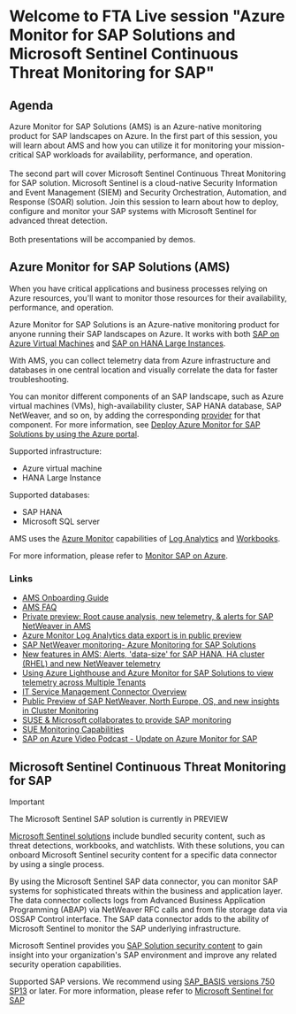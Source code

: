 # Welcome to FTA Live session "Azure Monitor for SAP Solutions and Microsoft Sentinel Continuous Threat Monitoring for SAP"

## Agenda

Azure Monitor for SAP Solutions (AMS) is an Azure-native monitoring product for SAP landscapes on Azure. In the first part of this session, you will learn about AMS and how you can utilize it for monitoring your mission-critical SAP workloads for availability, performance, and operation.
<br /><br />The second part will cover Microsoft Sentinel Continuous Threat Monitoring for SAP solution. Microsoft Sentinel is a cloud-native Security Information and Event Management (SIEM) and Security Orchestration, Automation, and Response (SOAR) solution. Join this session to learn about how to deploy, configure and monitor your SAP systems with Microsoft Sentinel for advanced threat detection.
<br /><br />Both presentations will be accompanied by demos.

## Azure Monitor for SAP Solutions (AMS)

When you have critical applications and business processes relying on Azure resources, you'll want to monitor those resources for their availability, performance, and operation.

Azure Monitor for SAP Solutions is an Azure-native monitoring product for anyone running their SAP landscapes on Azure. It works with both [SAP on Azure Virtual Machines](https://docs.microsoft.com/en-us/azure/virtual-machines/workloads/sap/hana-get-started) and [SAP on HANA Large Instances](https://docs.microsoft.com/en-us/azure/virtual-machines/workloads/sap/hana-overview-architecture).

With AMS, you can collect telemetry data from Azure infrastructure and databases in one central location and visually correlate the data for faster troubleshooting.

You can monitor different components of an SAP landscape, such as Azure virtual machines (VMs), high-availability cluster, SAP HANA database, SAP NetWeaver, and so on, by adding the corresponding [provider](https://docs.microsoft.com/en-us/azure/virtual-machines/workloads/sap/azure-monitor-providers) for that component. For more information, see [Deploy Azure Monitor for SAP Solutions by using the Azure portal](https://docs.microsoft.com/en-us/azure/virtual-machines/workloads/sap/azure-monitor-sap-quickstart).

Supported infrastructure:

- Azure virtual machine
- HANA Large Instance

Supported databases:

- SAP HANA
- Microsoft SQL server

AMS uses the [Azure Monitor](https://docs.microsoft.com/en-us/azure/azure-monitor/overview) capabilities of [Log Analytics](https://docs.microsoft.com/en-us/azure/azure-monitor/logs/log-analytics-overview) and [Workbooks](https://docs.microsoft.com/en-us/azure/azure-monitor/visualize/workbooks-overview).

For more information, please refer to [Monitor SAP on Azure](https://docs.microsoft.com/en-us/azure/virtual-machines/workloads/sap/monitor-sap-on-azure).

### Links

- [AMS Onboarding Guide](https://docs.microsoft.com/en-us/azure/virtual-machines/workloads/sap/azure-monitor-sap-quickstart)
- [AMS FAQ](https://docs.microsoft.com/en-us/azure/virtual-machines/workloads/sap/azure-monitor-faq)
- [Private preview: Root cause analysis, new telemetry, & alerts for SAP NetWeaver in AMS](https://azure.microsoft.com/en-us/updates/private-preview-root-cause-analysis-new-telemetry-for-sap-netweaver/)
- [Azure Monitor Log Analytics data export is in public preview](https://azure.microsoft.com/en-us/updates/azure-monitor-log-analytics-data-export-is-in-public-preview/)
- [SAP NetWeaver monitoring- Azure Monitoring for SAP Solutions](https://techcommunity.microsoft.com/t5/running-sap-applications-on-the/sap-netweaver-monitoring-azure-monitoring-for-sap-solutions/ba-p/2262721)
- [New features in AMS: Alerts, 'data-size' for SAP HANA, HA cluster (RHEL) and new NetWeaver telemetry](https://techcommunity.microsoft.com/t5/running-sap-applications-on-the/new-features-in-ams-alerts-data-size-for-sap-hana-ha-cluster/ba-p/2550708)
- [Using Azure Lighthouse and Azure Monitor for SAP Solutions to view telemetry across Multiple Tenants](https://techcommunity.microsoft.com/t5/running-sap-applications-on-the/using-azure-lighthouse-and-azure-monitor-for-sap-solutions-to/ba-p/1537293)
- [IT Service Management Connector Overview](https://docs.microsoft.com/en-us/azure/azure-monitor/alerts/itsmc-overview)
- [Public Preview of SAP NetWeaver, North Europe, OS, and new insights in Cluster Monitoring](https://techcommunity.microsoft.com/t5/running-sap-applications-on-the/public-preview-of-sap-netweaver-north-europe-os-and-new-insights/ba-p/2262975)
- [SUSE & Microsoft collaborates to provide SAP monitoring](https://techcommunity.microsoft.com/t5/running-sap-applications-on-the/suse-amp-microsoft-collaborates-to-provide-sap-monitoring/ba-p/1571926)
- [SUE Monitoring Capabilities](https://documentation.suse.com/sles-sap/15-SP2/html/SLES-SAP-sol-monitoring/art-sol-monitoring.html)
- [SAP on Azure Video Podcast - Update on Azure Monitor for SAP](https://www.youtube.com/watch?v=8GkISZgiuZg)

## Microsoft Sentinel Continuous Threat Monitoring for SAP

> [!IMPORTANT]
> The Microsoft Sentinel SAP solution is currently in PREVIEW

[Microsoft Sentinel solutions](https://docs.microsoft.com/en-us/azure/sentinel/sentinel-solutions) include bundled security content, such as threat detections, workbooks, and watchlists. With these solutions, you can onboard Microsoft Sentinel security content for a specific data connector by using a single process.

By using the Microsoft Sentinel SAP data connector, you can monitor SAP systems for sophisticated threats within the business and application layer. The data connector collects logs from Advanced Business Application Programming (ABAP) via NetWeaver RFC calls and from file storage data via OSSAP Control interface. The SAP data connector adds to the ability of Microsoft Sentinel to monitor the SAP underlying infrastructure.

Microsoft Sentinel provides you [SAP Solution security content](https://docs.microsoft.com/en-us/azure/sentinel/sap-solution-security-content) to gain insight into your organization's SAP environment and improve any related security operation capabilities.

Supported SAP versions. We recommend using [SAP_BASIS versions 750 SP13](https://support.sap.com/en/my-support/software-downloads/support-package-stacks/product-versions.html#:%7E:text=SAP%20NetWeaver%20%20%20%20SAP%20Product%20Version,%20%20SAPKB710%3Cxx%3E%20%207%20more%20rows) or later.
For more information, please refer to [Microsoft Sentinel for SAP](https://docs.microsoft.com/en-us/azure/sentinel/sap-deploy-solution)
